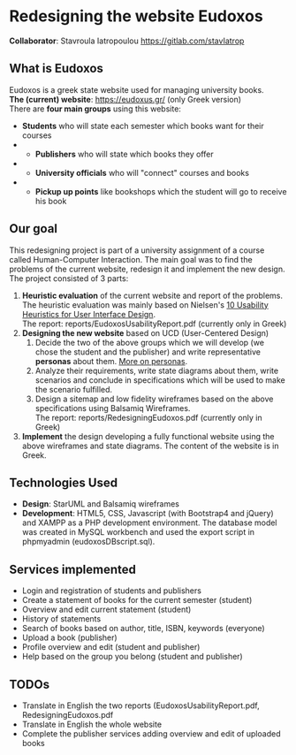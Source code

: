    # Redesigning the website Eudoxos  
   **Collaborator**: Stavroula Iatropoulou https://gitlab.com/stavIatrop
  ## What is Eudoxos  
  Eudoxos is a greek state website used for managing university books.   
  **The (current) website**: https://eudoxus.gr/ (only Greek version)    
  There are **four main groups** using this website:  
  * **Students** who will state each semester which books want for their courses  
  * * **Publishers** who will state which books they offer  
  * * **University officials** who will "connect" courses and books  
  * * **Pickup up points** like bookshops which the student will go to receive his book
 ## Our goal  
 This redesigning project is part of a university assignment of a course called Human-Computer Interaction. The main goal was to find the problems of the current website, redesign it and implement the new design. 
 The project consisted of 3 parts:  
 1. **Heuristic evaluation** of the current website and report of the problems. The heuristic evaluation was mainly based on Nielsen's [10 Usability Heuristics for User Interface Design](https://www.nngroup.com/articles/ten-usability-heuristics/).  
 The report: reports/EudoxosUsabilityReport.pdf (currently only in Greek)  
 2.  **Designing the new website** based on UCD (User-Centered Design)     
     1. Decide the two of the above groups which we will develop (we chose the student and the publisher) and write representative **personas** about them. [More on personas](https://www.nngroup.com/articles/persona/).
     2. Analyze their requirements, write state diagrams about them, write scenarios and conclude in specifications which will be used to make the scenario fulfilled.
     3. Design a sitemap and low fidelity wireframes based on the above specifications using Balsamiq Wireframes.  
  The report: reports/RedesigningEudoxos.pdf (currently only in Greek)  
3. **Implement** the design developing a fully functional website using the above wireframes and state diagrams. The content of the website is in Greek.

## Technologies Used

* **Design**: StarUML and Balsamiq wireframes
* **Development**: HTML5, CSS, Javascript (with Bootstrap4 and jQuery) and XAMPP as a PHP development environment. The database model was created in MySQL workbench and used the export script in phpmyadmin (eudoxosDBscript.sql).

## Services implemented

* Login and registration of students and publishers
* Create a statement of books for the current semester (student)
* Overview and edit current statement (student)
* History of statements
* Search of books based on author, title, ISBN, keywords (everyone)
* Upload a book (publisher)
* Profile overview and edit (student and publisher)
* Help based on the group you belong (student and publisher)


## TODOs
* Translate in English the two reports (EudoxosUsabilityReport.pdf, RedesigningEudoxos.pdf
* Translate in English the whole website
* Complete the publisher services adding overview and edit of uploaded books



